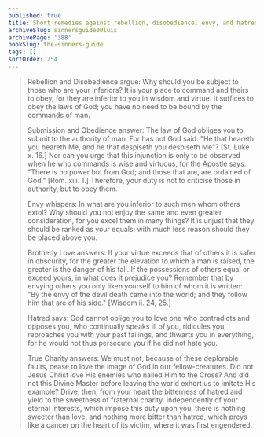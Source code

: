```yaml
---
published: true
title: Short remedies against rebellion, disobedience, envy, and hatred
archiveSlug: sinnersguide00luis
archivePage: '388'
bookSlug: the-sinners-guide
tags: []
sortOrder: 254
---
```


> Rebellion and Disobedience argue: Why should you be subject to those who are your inferiors? It is your place to command and theirs to obey, for they are inferior to you in wisdom and virtue. It suffices to obey the laws of God; you have no need to be bound by the commands of man.
>
> Submission and Obedience answer: The law of God obliges you to submit to the authority of man. For has not God said: "He that heareth you heareth Me, and he that despiseth you despiseth Me"? [St. Luke x. 16.] Nor can you urge that this injunction is only to be observed when he who commands is wise and virtuous, for the Apostle says: "There is no power but from God; and those that are, are ordained of God." [Rom. xiii. 1.] Therefore, your duty is not to criticise those in authority, but to obey them.
>
> Envy whispers: In what are you inferior to such men whom others extol? Why should you not enjoy the same and even greater consideration, for you excel them in many things? It is unjust that they should be ranked as your equals; with much less reason should they be placed above you.
> 
> Brotherly Love answers: If your virtue exceeds that of others it is safer in obscurity, for the greater the elevation to which a man is raised, the greater is the danger of his fall. If the possessions of others equal or exceed yours, in what does it prejudice you? Remember that by envying others you only liken yourself to him of whom it is written: "By the envy of the devil death came into the world; and they follow him that are of his side." [Wisdom ii. 24, 25.]
>
> Hatred says: God cannot oblige you to love one who contradicts and opposes you, who continually speaks ill of you, ridicules you, reproaches you with your past failings, and thwarts you in everything, for he would not thus persecute you if he did not hate you.
> 
> True Charity answers: We must not, because of these deplorable faults, cease to love the image of God in our fellow-creatures. Did not Jesus Christ love His enemies who nailed Him to the Cross? And did not this Divine Master before leaving the world exhort us to imitate His example? Drive, then, from your heart the bitterness of hatred and yield to the sweetness of fraternal charity. Independently of your eternal interests, which impose this duty upon you, there is nothing sweeter than love, and nothing more bitter than hatred, which preys like a cancer on the heart of its victim, where it was first engendered.
